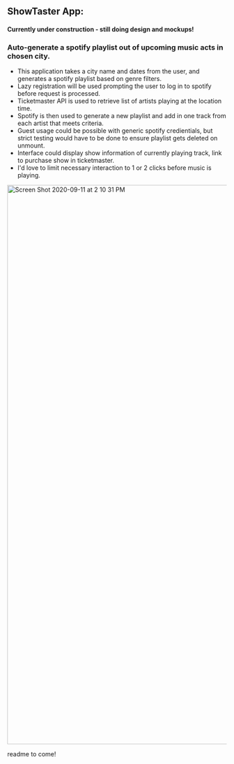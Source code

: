 ## ShowTaster App:

#### Currently under construction - still doing design and mockups! 

### Auto-generate a spotify playlist out of upcoming music acts in chosen city.

  - This application takes a city name and dates from the user, and generates a spotify playlist based on genre filters.
  - Lazy registration will be used prompting the user to log in to spotify before request is processed.
  - Ticketmaster API is used to retrieve list of artists playing at the location time. 
  - Spotify is then used to generate a new playlist and add in one track from each artist that meets criteria. 
  - Guest usage could be possible with generic spotify credientials, but strict testing would have to be done to ensure playlist gets deleted on unmount.
  - Interface could display show information of currently playing track, link to purchase show in ticketmaster. 
  - I'd love to limit necessary interaction to 1 or 2 clicks before music is playing. 

<img width="1280" alt="Screen Shot 2020-09-11 at 2 10 31 PM" src="https://user-images.githubusercontent.com/43154475/92973260-a44bd300-f438-11ea-8abf-6af0fd59459b.png">

readme to come!
